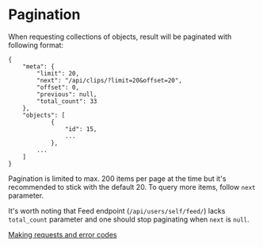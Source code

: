 # Pagination

When requesting collections of objects, result will be paginated with following format:

    {
        "meta": {
            "limit": 20,
            "next": "/api/clips/?limit=20&offset=20",
            "offset": 0,
            "previous": null,
            "total_count": 33
        },
        "objects": [
                {
                    "id": 15,
                    ...
                },
            ...
        ]
    }

Pagination is limited to max. 200 items per page at the time but it's recommended to stick with the default 20. To query more items, follow <code>next</code> parameter.

It's worth noting that Feed endpoint (<code>/api/users/self/feed/</code>) lacks <code>total_count</code> parameter and one should stop paginating when <code>next</code> is <code>null</code>.

[Making requests and error codes]()